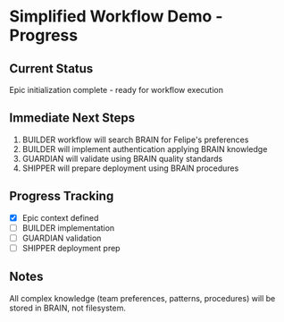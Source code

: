 # Simplified Workflow Demo - Progress

## Current Status
Epic initialization complete - ready for workflow execution

## Immediate Next Steps
1. BUILDER workflow will search BRAIN for Felipe's preferences
2. BUILDER will implement authentication applying BRAIN knowledge
3. GUARDIAN will validate using BRAIN quality standards
4. SHIPPER will prepare deployment using BRAIN procedures

## Progress Tracking
- [x] Epic context defined
- [ ] BUILDER implementation
- [ ] GUARDIAN validation
- [ ] SHIPPER deployment prep

## Notes
All complex knowledge (team preferences, patterns, procedures) will be stored in BRAIN, not filesystem.
